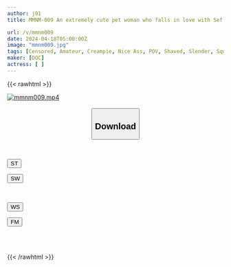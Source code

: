 ```yaml
---
author: j91
title: MMNM-009 An extremely cute pet woman who falls in love with Sef with her whole body, Yui (25) [A sweet swamp that women are addicted to]

url: /v/mmnm009
date: 2024-04-18T05:00:00Z
image: "mmnm009.jpg"
tags: [Censored, Amateur, Creampie, Nice Ass, POV, Shaved, Slender, Squirting, Tits]
maker: [DOC]
actress: [ ]
---
```



{{< rawhtml >}}

<div class="video" data-videoid="r3G4OQjKykUgJo">
    <a href="javascript:;">
        <img src="/v/mmnm009/mmnm009.jpg" width="WIDTH" height="HEIGHT" alt="mmnm009.mp4" loading="lazy">
    </a>
</div>

<script type="text/javascript" src="https://j91.asia/asset/on-demand-st.js"></script>

<br>
  <link rel="stylesheet" href="https://j91.asia/asset/bs5.css">
  
  <center>
  <button class="btn btn-primary" type="button" data-bs-toggle="collapse" data-bs-target=".multi-collapse" aria-expanded="false" aria-controls="multiCollapseExample1 multiCollapseExample2"><h2>Download</h2></button></center>
</p>
<div class="row">
  <div class="col">
    <div class="collapse multi-collapse" id="multiCollapseExample1">
      <div class="card card-body">
	      	      <br>
<div class="buttons">  
<p><a href="https://streamtape.to/v/r3G4OQjKykUgJo" target="_blank"><button class="btn-hover color-3"><i class="fa fa-download"></i> ST</button></a></p>
<p><a href="https://asnwish.com/kj0jdnhdo3fc" target="_blank"><button class="btn-hover color-2"><i class="fa fa-download"></i> SW</button></a></p></div>
    </div>
  </div>
</div>
  <div class="col">
    <div class="collapse multi-collapse" id="multiCollapseExample2">
      <div class="card card-body">
	      <br>
<div class="buttons">
<p><a href="https://wolfstream.tv/p17yqvw0pnxx"><button class="btn-hover color-9"><i class="fa fa-download"></i> WS</button></a></p>
<p><a href="https://filemoon.sx/d/xui539p6dz68"><button class="btn-hover color-8"><i class="fa fa-download"></i> FM</button></a></p></div>
<br><br>
      </div>
    </div>
  </div>
</div>

{{< /rawhtml >}}